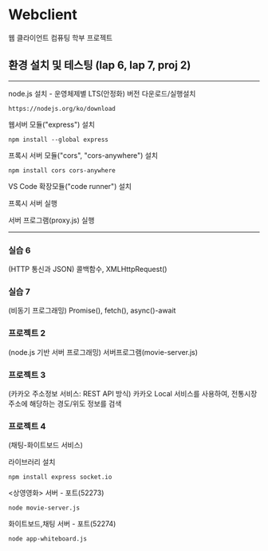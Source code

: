 # Webclient
웹 클라이언트 컴퓨팅 학부 프로젝트

## 환경 설치 및 테스팅 (lap 6, lap 7, proj 2)
***

node.js 설치 -  운영체제별 LTS(안정화) 버전 다운로드/실행설치

    https://nodejs.org/ko/download

웹서버 모듈("express") 설치

    npm install --global express

프록시 서버 모듈("cors", "cors-anywhere") 설치

    npm install cors cors-anywhere

VS Code 확장모듈("code runner") 설치
   

프록시 서버 실행
   
   서버 프로그램(proxy.js) 실행



***


### 실습 6
(HTTP 통신과 JSON)  콜백함수, XMLHttpRequest()

### 실습 7 
(비동기 프로그래밍)  Promise(), fetch(), async()-await

### 프로젝트 2
(node.js 기반 서버 프로그래밍)  서버프로그램(movie-server.js) 

### 프로젝트 3
(카카오 주소정보 서비스: REST API 방식) 카카오 Local 서비스를 사용하여, 전통시장 주소에 해당하는 경도/위도 정보를 검색

### 프로젝트 4
(채팅-화이트보드 서비스)


라이브러리 설치

    npm install express socket.io

<상영영화> 서버 - 포트(52273)

    node movie-server.js 

화이트보드,채팅 서버 -  포트(52274)

    node app-whiteboard.js   

